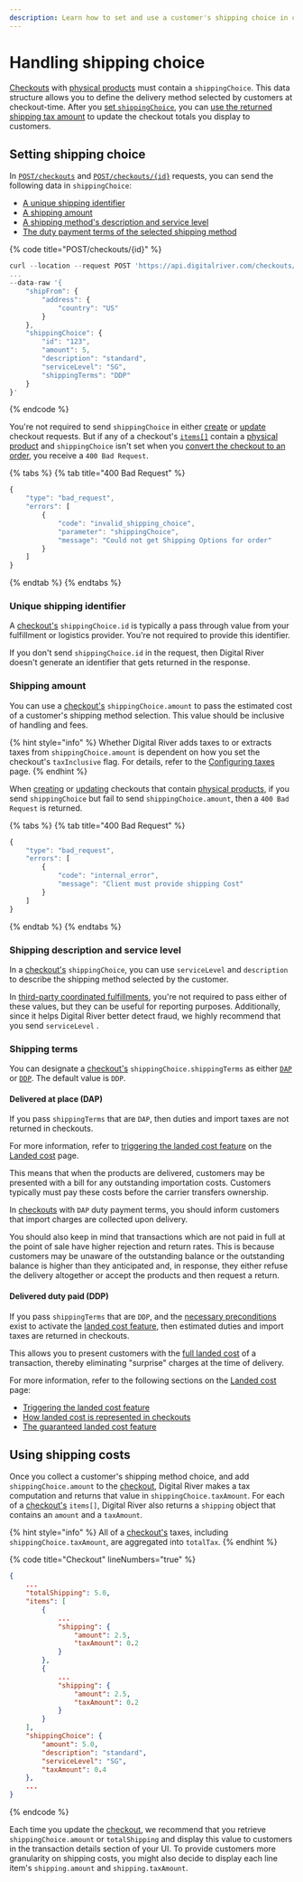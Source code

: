 ```yaml
---
description: Learn how to set and use a customer's shipping choice in checkouts
---
```


# Handling shipping choice

[Checkouts](https://www.digitalriver.com/docs/digital-river-api-reference/#tag/Checkouts) with [physical products](../../../product-management/skus.md#how-products-are-classified-as-physical-or-digital) must contain a `shippingChoice`. This data structure allows you to define the delivery method selected by customers at checkout-time. After you [set `shippingChoice`](shipping-choice.md#setting-shipping-choice), you can [use the returned shipping tax amount](shipping-choice.md#using-shipping-choice) to update the checkout totals you display to customers.

## Setting shipping choice

In [`POST/checkouts`](https://www.digitalriver.com/docs/digital-river-api-reference/#operation/createCheckouts) and [`POST/checkouts/{id}`](https://www.digitalriver.com/docs/digital-river-api-reference/#operation/updateCheckouts) requests, you can send the following data in `shippingChoice`:

* [A unique shipping identifier](shipping-choice.md#unique-shipping-identifier)
* [A shipping amount](shipping-choice.md#shipping-amount)
* [A shipping method's description and service level](shipping-choice.md#shipping-description-and-service-level)
* [The duty payment terms of the selected shipping method](shipping-choice.md#shipping-terms)

{% code title="POST/checkouts/{id}" %}
```javascript
curl --location --request POST 'https://api.digitalriver.com/checkouts/04ea45eb-2bb8-4ea9-a772-37e5fbd5d1fe' \
...
--data-raw '{
    "shipFrom": {
        "address": {
            "country": "US"
        }
    },
    "shippingChoice": {
        "id": "123",
        "amount": 5,
        "description": "standard",
        "serviceLevel": "SG",
        "shippingTerms": "DDP"
    }
}'
```
{% endcode %}

You're not required to send `shippingChoice` in either [create](https://www.digitalriver.com/docs/digital-river-api-reference/#operation/createCheckouts) or [update](https://www.digitalriver.com/docs/digital-river-api-reference/#operation/createCheckouts) checkout requests. But if any of a checkout's [`items[]`](describing-the-items/) contain a [physical product](../../../product-management/skus.md#how-products-are-classified-as-physical-or-digital) and `shippingChoice` isn't set when you [convert the checkout to an order](../../../order-management/creating-and-updating-an-order.md#creating-an-order-with-the-checkout-identifier), you receive a `400 Bad Request`.

{% tabs %}
{% tab title="400 Bad Request" %}
```javascript
{
    "type": "bad_request",
    "errors": [
        {
            "code": "invalid_shipping_choice",
            "parameter": "shippingChoice",
            "message": "Could not get Shipping Options for order"
        }
    ]
}
```
{% endtab %}
{% endtabs %}

### Unique shipping identifier

A [checkout's](https://www.digitalriver.com/docs/digital-river-api-reference/#tag/Checkouts) `shippingChoice.id` is typically a pass through value from your fulfillment or logistics provider. You're not required to provide this identifier.

If you don't send `shippingChoice.id` in the request, then Digital River doesn't generate an identifier that gets returned in the response.

### Shipping amount

You can use a [checkout's](https://www.digitalriver.com/docs/digital-river-api-reference/#tag/Checkouts) `shippingChoice.amount` to pass the estimated cost of a customer's shipping method selection. This value should be inclusive of handling and fees.

{% hint style="info" %}
Whether Digital River adds taxes to or extracts taxes from `shippingChoice.amount` is dependent on how you set the checkout's `taxInclusive` flag. For details, refer to the [Configuring taxes](configuring-taxes.md) page.
{% endhint %}

When [creating](https://www.digitalriver.com/docs/digital-river-api-reference/#operation/createCheckouts) or [updating](https://www.digitalriver.com/docs/digital-river-api-reference/#operation/updateCheckouts) checkouts that contain [physical products](../../../product-management/skus.md#how-products-are-classified-as-physical-or-digital), if you send `shippingChoice` but fail to send `shippingChoice.amount`, then a `400 Bad Request` is returned.

{% tabs %}
{% tab title="400 Bad Request" %}
```javascript
{
    "type": "bad_request",
    "errors": [
        {
            "code": "internal_error",
            "message": "Client must provide shipping Cost"
        }
    ]
}
```
{% endtab %}
{% endtabs %}

### Shipping description and service level

In a [checkout's](https://www.digitalriver.com/docs/digital-river-api-reference/#tag/Checkouts) `shippingChoice`, you can use `serviceLevel` and `description` to describe the shipping method selected by the customer.

In [third-party coordinated fulfillments](../../../order-management/fulfillments.md#third-party-coordinated-fulfillments), you're not required to pass either of these values, but they can be useful for reporting purposes. Additionally, since it helps Digital River better detect fraud, we highly recommend that you send `serviceLevel` .

### Shipping terms

You can designate a [checkout's](https://www.digitalriver.com/docs/digital-river-api-reference/#tag/Checkouts) `shippingChoice.shippingTerms` as either [`DAP`](shipping-choice.md#delivered-at-place-dap) or [`DDP`](shipping-choice.md#delivered-duty-paid-ddp). The default value is `DDP`.

#### Delivered at place (DAP)

If you pass `shippingTerms` that are `DAP`, then duties and import taxes are not returned in checkouts.

For more information, refer to [triggering the landed cost feature](landed-costs.md#triggering-the-landed-cost-feature) on the [Landed cost](landed-costs.md) page.

This means that when the products are delivered, customers may be presented with a bill for any outstanding importation costs. Customers typically must pay these costs before the carrier transfers ownership.

In [checkouts](https://www.digitalriver.com/docs/digital-river-api-reference/#tag/Checkouts) with `DAP` duty payment terms, you should inform customers that import charges are collected upon delivery.

You should also keep in mind that transactions which are not paid in full at the point of sale have higher rejection and return rates. This is because customers may be unaware of the outstanding balance or the outstanding balance is higher than they anticipated and, in response, they either refuse the delivery altogether or accept the products and then request a return.

#### Delivered duty paid (DDP)

If you pass `shippingTerms` that are `DDP`, and the [necessary preconditions](landed-costs.md#triggering-the-landed-cost-feature) exist to activate the [landed cost feature](landed-costs.md#digital-rivers-landed-cost-feature), then estimated duties and import taxes are returned in checkouts.

This allows you to present customers with the [full landed cost](landed-costs.md#what-is-landed-cost) of a transaction, thereby eliminating "surprise" charges at the time of delivery.

For more information, refer to the following sections on the [Landed cost](landed-costs.md) page:

* [Triggering the landed cost feature](landed-costs.md#triggering-the-landed-cost-feature)
* [How landed cost is represented in checkouts](landed-costs.md#how-landed-cost-is-represented)
* [The guaranteed landed cost feature](landed-costs.md#guaranteed-landed-cost-feature)

## Using shipping costs <a href="#using-shipping-choice" id="using-shipping-choice"></a>

Once you collect a customer's shipping method choice, and add `shippingChoice.amount` to the [checkout](https://www.digitalriver.com/docs/digital-river-api-reference/#tag/Checkouts), Digital River makes a tax computation and returns that value in `shippingChoice.taxAmount`. For each of a [checkout's](https://www.digitalriver.com/docs/digital-river-api-reference/#tag/Checkouts) `items[]`, Digital River also returns a `shipping` object that contains an `amount` and a `taxAmount`.

{% hint style="info" %}
All of a [checkout's](https://www.digitalriver.com/docs/digital-river-api-reference/#tag/Checkouts) taxes, including `shippingChoice.taxAmount`, are aggregated into `totalTax`.&#x20;
{% endhint %}

{% code title="Checkout" lineNumbers="true" %}
```json
{
    ...
    "totalShipping": 5.0,
    "items": [
        {
            ...
            "shipping": {
                "amount": 2.5,
                "taxAmount": 0.2
            }
        },
        {
            ...
            "shipping": {
                "amount": 2.5,
                "taxAmount": 0.2
            }
        }
    ],
    "shippingChoice": {
        "amount": 5.0,
        "description": "standard",
        "serviceLevel": "SG",
        "taxAmount": 0.4
    },
    ...
}
```
{% endcode %}

Each time you update the [checkout](https://www.digitalriver.com/docs/digital-river-api-reference/#tag/Checkouts), we recommend that you retrieve `shippingChoice.amount` or `totalShipping` and display this value to customers in the transaction details section of your UI. To provide customers more granularity on shipping costs, you might also decide to display each line item's `shipping.amount` and `shipping.taxAmount`.
